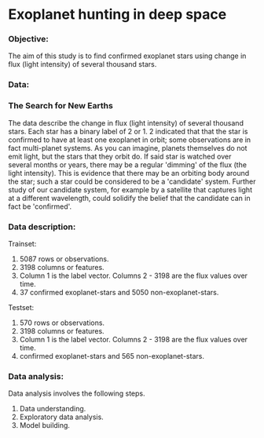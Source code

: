 # Exoplanet hunting in deep space

### **Objective:** 

The aim of this study is to find confirmed exoplanet stars using change in flux (light intensity) of several thousand stars.

### **Data:**

### **The Search for New Earths**

The data describe the change in flux (light intensity) of several thousand stars. Each star has a binary label of 2 or 1. 2 indicated that that the star is confirmed to have at least one exoplanet in orbit; some observations are in fact multi-planet systems. As you can imagine, planets themselves do not emit light, but the stars that they orbit do. If said star is watched over several months or years, there may be a regular 'dimming' of the flux (the light intensity). This is evidence that there may be an orbiting body around the star; such a star could be considered to be a 'candidate' system. Further study of our candidate system, for example by a satellite that captures light at a different wavelength, could solidify the belief that the candidate can in fact be 'confirmed'.

### **Data description:**

Trainset:
1. 5087 rows or observations.
2. 3198 columns or features.
3. Column 1 is the label vector. Columns 2 - 3198 are the flux values over time.
4. 37 confirmed exoplanet-stars and 5050 non-exoplanet-stars.

Testset:
1. 570 rows or observations.
2. 3198 columns or features.
3. Column 1 is the label vector. Columns 2 - 3198 are the flux values over time.
4. confirmed exoplanet-stars and 565 non-exoplanet-stars.

### **Data analysis:**

Data analysis involves the following steps.

1. Data understanding.
2. Exploratory data analysis.
3. Model building.

